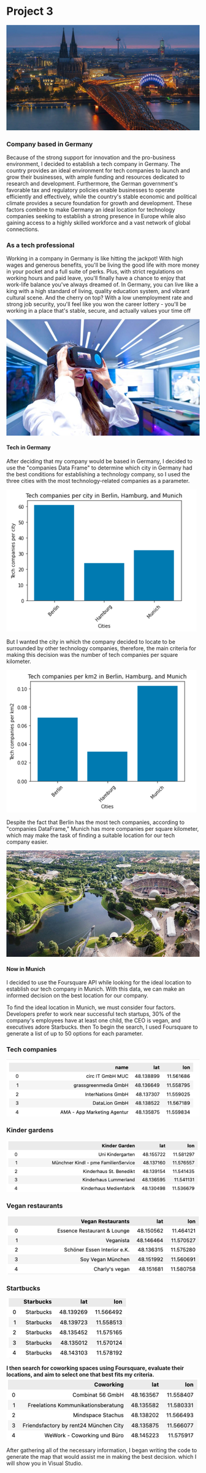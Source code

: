 # **Project 3**


![Germany](imagens/germany.png)


### **Company based in Germany**

Because of the strong support for innovation and the pro-business environment, I decided to establish a tech company in Germany. The country provides an ideal environment for tech companies to launch and grow their businesses, with ample funding and resources dedicated to research and development. Furthermore, the German government's favorable tax and regulatory policies enable businesses to operate efficiently and effectively, while the country's stable economic and political climate provides a secure foundation for growth and development. These factors combine to make Germany an ideal location for technology companies seeking to establish a strong presence in Europe while also gaining access to a highly skilled workforce and a vast network of global connections.

### As a tech professional
Working in a company in Germany is like hitting the jackpot! With high wages and generous benefits, you'll be living the good life with more money in your pocket and a full suite of perks. Plus, with strict regulations on working hours and paid leave, you'll finally have a chance to enjoy that work-life balance you've always dreamed of. In Germany, you can live like a king with a high standard of living, quality education system, and vibrant cultural scene. And the cherry on top? With a low unemployment rate and strong job security, you'll feel like you won the career lottery - you'll be working in a place that's stable, secure, and actually values your time off


![tech](imagens/tech.png)
#### **Tech in Germany**
After deciding that my company would be based in Germany, I decided to use the "companies Data Frame" to determine which city in Germany had the best conditions for establishing a technology company, so I used the three cities with the most technology-related companies as a parameter.

![n_companies](imagens/n_companies.png)


But I wanted the city in which the company decided to locate to be surrounded by other technology companies, therefore, the main criteria for making this decision was the number of tech companies per square kilometer.

![companiesk2](imagens/kilo.png)

Despite the fact that Berlin has the most tech companies, according to "companies DataFrame," Munich has more companies per square kilometer, which may make the task of finding a suitable location for our tech company easier.


![munich](imagens/munich.png)
#### **Now in Munich**
I decided to use the Foursquare API while looking for the ideal location to establish our tech company in Munich. With this data, we can make an informed decision on the best location for our company.


To find the ideal location in Munich, we must consider four factors. Developers prefer to work near successful tech startups, 30% of the company's employees have at least one child, the CEO is vegan, and executives adore Starbucks.
then To begin the search, I used Foursquare to generate a list of up to 50 options for each parameter.
### **Tech companies**
![1](imagens/1.png)

### **Kinder gardens**
![2](imagens/2.png)

### **Vegan restaurants**
![3](imagens/3.png)
### **Startbucks**
![4](imagens/4.png)


**I then search for coworking spaces using Foursquare, evaluate their locations, and aim to select one that best fits my criteria.**
![5](imagens/5.png)

After gathering all of the necessary information, I began writing the code to generate the map that would assist me in making the best decision.
which I will show you in Visual Studio.